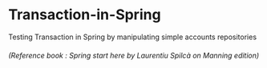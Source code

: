 # Transaction-in-Spring
Testing Transaction in Spring by manipulating simple accounts repositories
###### (Reference book : Spring start here by Laurentiu Spilcà on Manning edition)
